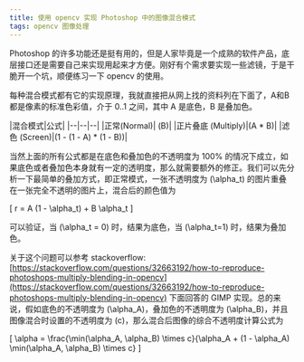```yaml
---
title: 使用 opencv 实现 Photoshop 中的图像混合模式
tags: opencv 图像处理
---
```


Photoshop 的许多功能还是挺有用的，但是人家毕竟是一个成熟的软件产品，底层接口还是需要自己来实现用起来才方便。刚好有个需求要实现一些滤镜，于是干脆开一个坑，顺便练习一下 opencv 的使用。

每种混合模式都有它的实现原理，我就直接把从网上找的资料列在下面了，A和B都是像素的标准色彩值，介于 0..1 之间，其中 A 是底色，B 是叠加色。

|混合模式|公式|
|--|--|--|
|正常(Normal)| \(B\)|
|正片叠底 (Multiply)|\(A * B\)|
|滤色 (Screen)|\(1 - (1 - A) * (1 - B)\)|

当然上面的所有公式都是在底色和叠加色的不透明度为 100% 的情况下成立，如果底色或者叠加色本身就有一定的透明度，那么就需要额外的修正。我们可以先分析一下最简单的叠加方式，即正常模式，一张不透明度为 \(\alpha_t\) 的图片重叠在一张完全不透明的图片上，混合后的颜色值为 

\[
    r = A (1 - \alpha_t) + B \alpha_t
    \]

可以验证，当 \(\alpha_t = 0\) 时，结果为底色，当 \(\alpha_t=1\) 时，结果为叠加色。

关于这个问题可以参考 stackoverflow: [https://stackoverflow.com/questions/32663192/how-to-reproduce-photoshops-multiply-blending-in-opencv](https://stackoverflow.com/questions/32663192/how-to-reproduce-photoshops-multiply-blending-in-opencv) 下面回答的 GIMP 实现。总的来说，假如底色的不透明度为 \(\alpha_A\)，叠加色的不透明度为 \(\alpha_B\)，并且图像混合时设置的不透明度为 \(c\)，那么混合后图像的综合不透明度计算公式为 

\[
    \alpha = \frac{\min(\alpha_A, \alpha_B) \times c}{\alpha_A + (1 - \alpha_A)  \min(\alpha_A, \alpha_B) \times c}
    \]

